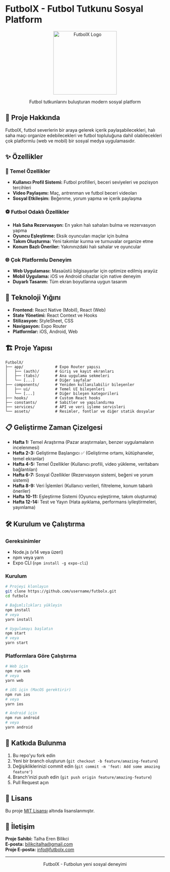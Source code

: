# FutbolX - Futbol Tutkunu Sosyal Platform

<div align="center">
  <img src="https://placehold.co/600x400/4CAF50/FFFFFF/png?text=FutbolX+Logo" alt="FutbolX Logo" width="200"/>
  <p>Futbol tutkunlarını buluşturan modern sosyal platform</p>
</div>

## 📱 Proje Hakkında

FutbolX, futbol severlerin bir araya gelerek içerik paylaşabilecekleri, halı saha maçı organize edebilecekleri ve futbol topluluğuna dahil olabilecekleri çok platformlu (web ve mobil) bir sosyal medya uygulamasıdır. 

## ✨ Özellikler

### 🔄 Temel Özellikler
- **Kullanıcı Profil Sistemi:** Futbol profilleri, beceri seviyeleri ve pozisyon tercihleri
- **Video Paylaşımı:** Maç, antrenman ve futbol beceri videoları
- **Sosyal Etkileşim:** Beğenme, yorum yapma ve içerik paylaşma

### ⚽ Futbol Odaklı Özellikler
- **Halı Saha Rezervasyon:** En yakın halı sahaları bulma ve rezervasyon yapma
- **Oyuncu Eşleştirme:** Eksik oyuncuları maçlar için bulma
- **Takım Oluşturma:** Yeni takımlar kurma ve turnuvalar organize etme
- **Konum Bazlı Öneriler:** Yakınınızdaki halı sahalar ve oyuncular

### 🌐 Çok Platformlu Deneyim
- **Web Uygulaması:** Masaüstü bilgisayarlar için optimize edilmiş arayüz
- **Mobil Uygulama:** iOS ve Android cihazlar için native deneyim
- **Duyarlı Tasarım:** Tüm ekran boyutlarına uygun tasarım

## 🚀 Teknoloji Yığını

- **Frontend:** React Native (Mobil), React (Web)
- **State Yönetimi:** React Context ve Hooks
- **Stilizasyon:** StyleSheet, CSS
- **Navigasyon:** Expo Router
- **Platformlar:** iOS, Android, Web

## 🏗️ Proje Yapısı

```
FutbolX/
├── app/              # Expo Router yapısı
│   ├── (auth)/       # Giriş ve kayıt ekranları
│   ├── (tabs)/       # Ana uygulama sekmeleri
│   └── [...]         # Diğer sayfalar
├── components/       # Yeniden kullanılabilir bileşenler
│   ├── ui/           # Temel UI bileşenleri
│   └── [...]         # Diğer bileşen kategorileri
├── hooks/            # Custom React hooks
├── constants/        # Sabitler ve yapılandırma
├── services/         # API ve veri işleme servisleri
└── assets/           # Resimler, fontlar ve diğer statik dosyalar
```

## 📋 Geliştirme Zaman Çizelgesi

- **Hafta 1:** Temel Araştırma (Pazar araştırmaları, benzer uygulamaların incelenmesi)
- **Hafta 2-3:** Geliştirme Başlangıcı ✅ (Geliştirme ortamı, kütüphaneler, temel ekranlar)
- **Hafta 4-5:** Temel Özellikler (Kullanıcı profili, video yükleme, veritabanı bağlantıları)
- **Hafta 6-7:** Sosyal Özellikler (Rezervasyon sistemi, beğeni ve yorum sistemi)
- **Hafta 8-9:** Veri İşlemleri (Kullanıcı verileri, filtreleme, konum tabanlı öneriler)
- **Hafta 10-11:** Eşleştirme Sistemi (Oyuncu eşleştirme, takım oluşturma)
- **Hafta 12-14:** Test ve Yayın (Hata ayıklama, performans iyileştirmeleri, yayınlama)

## 🛠️ Kurulum ve Çalıştırma

### Gereksinimler
- Node.js (v14 veya üzeri)
- npm veya yarn
- Expo CLI (`npm install -g expo-cli`)

### Kurulum

```bash
# Projeyi klonlayın
git clone https://github.com/username/futbolx.git
cd futbolx

# Bağımlılıkları yükleyin
npm install
# veya
yarn install

# Uygulamayı başlatın
npm start
# veya
yarn start
```

### Platformlara Göre Çalıştırma

```bash
# Web için
npm run web
# veya
yarn web

# iOS için (MacOS gerektirir)
npm run ios
# veya
yarn ios

# Android için
npm run android
# veya
yarn android
```

## 🤝 Katkıda Bulunma

1. Bu repo'yu fork edin
2. Yeni bir branch oluşturun (`git checkout -b feature/amazing-feature`)
3. Değişikliklerinizi commit edin (`git commit -m 'feat: Add some amazing feature'`)
4. Branch'inizi push edin (`git push origin feature/amazing-feature`)
5. Pull Request açın

## 📄 Lisans

Bu proje [MIT Lisansı](LICENSE) altında lisanslanmıştır.

## 📧 İletişim

**Proje Sahibi:** Talha Eren Bilikci  
**E-posta:** [bilikcitalha@gmail.com](mailto:bilikcitalha@gmail.com)  
**Proje E-posta:** [info@futbolx.com](mailto:info@futbolx.com)

---

<div align="center">
  <p>FutbolX - Futbolun yeni sosyal deneyimi</p>
</div>

 
 
